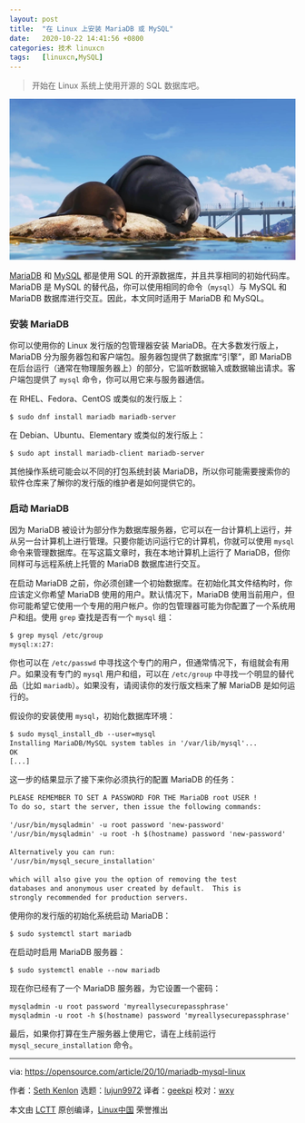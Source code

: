 ```yaml
---
layout: post
title:	"在 Linux 上安装 MariaDB 或 MySQL"
date:	2020-10-22 14:41:56 +0800 
categories:	技术 linuxcn 
tags:	[linuxcn,MySQL]
---
```




> 
> 开始在 Linux 系统上使用开源的 SQL 数据库吧。
> 
> 
> 


![](/Asserts/Images/album/202010/22/144122hkkqrs2dhi9c7kif.jpg)


[MariaDB](https://mariadb.org/) 和 [MySQL](https://www.mysql.com/) 都是使用 SQL 的开源数据库，并且共享相同的初始代码库。MariaDB 是 MySQL 的替代品，你可以使用相同的命令（`mysql`）与 MySQL 和 MariaDB 数据库进行交互。因此，本文同时适用于 MariaDB 和 MySQL。


### 安装 MariaDB


你可以使用你的 Linux 发行版的包管理器安装 MariaDB。在大多数发行版上，MariaDB 分为服务器包和客户端包。服务器包提供了数据库“引擎”，即 MariaDB 在后台运行（通常在物理服务器上）的部分，它监听数据输入或数据输出请求。客户端包提供了 `mysql` 命令，你可以用它来与服务器通信。


在 RHEL、Fedora、CentOS 或类似的发行版上：



```
$ sudo dnf install mariadb mariadb-server

```

在 Debian、Ubuntu、Elementary 或类似的发行版上：



```
$ sudo apt install mariadb-client mariadb-server

```

其他操作系统可能会以不同的打包系统封装 MariaDB，所以你可能需要搜索你的软件仓库来了解你的发行版的维护者是如何提供它的。


### 启动 MariaDB


因为 MariaDB 被设计为部分作为数据库服务器，它可以在一台计算机上运行，并从另一台计算机上进行管理。只要你能访问运行它的计算机，你就可以使用 `mysql` 命令来管理数据库。在写这篇文章时，我在本地计算机上运行了 MariaDB，但你同样可与远程系统上托管的 MariaDB 数据库进行交互。


在启动 MariaDB 之前，你必须创建一个初始数据库。在初始化其文件结构时，你应该定义你希望 MariaDB 使用的用户。默认情况下，MariaDB 使用当前用户，但你可能希望它使用一个专用的用户帐户。你的包管理器可能为你配置了一个系统用户和组。使用 `grep` 查找是否有一个 `mysql` 组：



```
$ grep mysql /etc/group
mysql:x:27:

```

你也可以在 `/etc/passwd` 中寻找这个专门的用户，但通常情况下，有组就会有用户。如果没有专门的 `mysql` 用户和组，可以在 `/etc/group` 中寻找一个明显的替代品（比如 `mariadb`）。如果没有，请阅读你的发行版文档来了解 MariaDB 是如何运行的。


假设你的安装使用 `mysql`，初始化数据库环境：



```
$ sudo mysql_install_db --user=mysql
Installing MariaDB/MySQL system tables in '/var/lib/mysql'...
OK
[...]

```

这一步的结果显示了接下来你必须执行的配置 MariaDB 的任务：



```
PLEASE REMEMBER TO SET A PASSWORD FOR THE MariaDB root USER !
To do so, start the server, then issue the following commands:

'/usr/bin/mysqladmin' -u root password 'new-password'
'/usr/bin/mysqladmin' -u root -h $(hostname) password 'new-password'

Alternatively you can run:
'/usr/bin/mysql_secure_installation'

which will also give you the option of removing the test
databases and anonymous user created by default.  This is
strongly recommended for production servers.

```

使用你的发行版的初始化系统启动 MariaDB：



```
$ sudo systemctl start mariadb

```

在启动时启用 MariaDB 服务器：



```
$ sudo systemctl enable --now mariadb

```

现在你已经有了一个 MariaDB 服务器，为它设置一个密码：



```
mysqladmin -u root password 'myreallysecurepassphrase'
mysqladmin -u root -h $(hostname) password 'myreallysecurepassphrase'

```

最后，如果你打算在生产服务器上使用它，请在上线前运行 `mysql_secure_installation` 命令。




---


via: <https://opensource.com/article/20/10/mariadb-mysql-linux>


作者：[Seth Kenlon](https://opensource.com/users/seth) 选题：[lujun9972](https://github.com/lujun9972) 译者：[geekpi](https://github.com/geekpi) 校对：[wxy](https://github.com/wxy)


本文由 [LCTT](https://github.com/LCTT/TranslateProject) 原创编译，[Linux中国](https://linux.cn/) 荣誉推出
